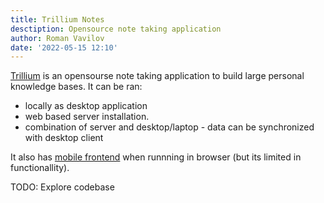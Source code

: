 ```yaml
---
title: Trillium Notes
desctiption: Opensource note taking application
author: Roman Vavilov
date: '2022-05-15 12:10'
---
```


[Trillium](https://github.com/zadam/trilium) is an opensourse note taking application to build large personal knowledge bases.
It can be ran:
- locally as desktop application
- web based server installation.
- combination of server and desktop/laptop - data can be synchronized with desktop client

It also has [mobile frontend](https://github.com/zadam/trilium/wiki/Mobile-frontend) when runnning in browser (but its limited in functionallity).

TODO: Explore codebase
